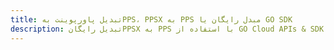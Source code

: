 ---title: تبدیل پاورپوینت بهPPS، PPSX به PPS مبدل رایگان یا GO SDKdescription: تبدیل رایگانPPSX به PPS با استفاده از GO Cloud APIs & SDK. همچنین اسناد Microsoft PowerPoint را در Cloud ایجاد، ویرایش و رندر کنید.---